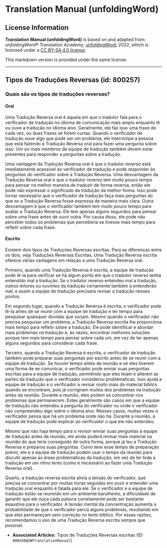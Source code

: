 # Translation Manual (unfoldingWord)

## License Information

**Translation Manual (unfoldingWord)** is based on and adapted from: _unfoldingWord® Translation Academy_, [unfoldingWord](https://unfoldingword.org/utw), 2022, which is licensed under a [CC BY-SA 4.0 license](https://creativecommons.org/licenses/by-sa/4.0/legalcode.en).

This markdown version is provided under the same license.



--------------------------------

## Tipos de Traduções Reversas (id: 800257)

### Quais são os tipos de traduções reversas?

#### Oral

Uma Tradução Reversa oral é aquela em que o tradutor fala para o verificador de tradução no idioma de comunicação mais amplo enquanto lê ou ouve a tradução no idioma alvo. Geralmente, ele faz isso uma frase de cada vez, ou duas frases se forem curtas. Quando o verificador de tradução ouve algo que pode ser um problema, ele interrompe a pessoa que está fazendo a Tradução Reversa oral para fazer uma pergunta sobre isso. Um ou mais membros da equipe de tradução também devem estar presentes para responder a perguntas sobre a tradução.

Uma vantagem da Tradução Reversa oral é que o tradutor reverso está imediatamente acessível ao verificador de tradução e pode responder às perguntas do verificador sobre a Tradução Reversa. Uma desvantagem da Tradução Reversa oral é que o tradutor reverso tem muito pouco tempo para pensar na melhor maneira de traduzir de forma reversa, então ele pode não expressar o significado da tradução da melhor forma. Isso pode tornar necessário que o verificador de tradução faça mais perguntas do que se a Tradução Reversa fosse expressa de maneira mais clara. Outra desvantagem é que o verificador também tem muito pouco tempo para avaliar a Tradução Reversa. Ele tem apenas alguns segundos para pensar sobre uma frase antes de ouvir outra. Por causa disso, ele pode não perceber todos os problemas que perceberia se tivesse mais tempo para refletir sobre cada frase.

#### Escrito

Existem dois tipos de Traduções Reversas escritas. Para as diferenças entre os dois, veja Traduções Reversas Escritas. Uma Tradução Reversa escrita oferece várias vantagens em relação a uma Tradução Reversa oral. 

Primeiro, quando uma Tradução Reversa é escrita, a equipe de tradução pode lê\-la para verificar se há algum ponto em que o tradutor reverso tenha entendido mal a tradução. Se o tradutor reverso entendeu mal a tradução, outros leitores ou ouvintes da tradução certamente também a entenderão mal, e assim a equipe de tradução precisará revisar a tradução nesses pontos.

Em segundo lugar, quando a Tradução Reversa é escrita, o verificador pode lê\-la antes de se reunir com a equipe de tradução e ter tempo para pesquisar quaisquer dúvidas que surjam. Mesmo quando o verificador não precisa pesquisar um problema, a Tradução Reversa escrita lhe proporciona mais tempo para refletir sobre a tradução. Ele pode identificar e abordar mais problemas na tradução e, às vezes, encontrar melhores soluções porque tem mais tempo para pensar sobre cada um, em vez de ter apenas alguns segundos para considerar cada frase.

Terceiro, quando a Tradução Reversa é escrita, o verificador de tradução também pode preparar suas perguntas por escrito antes de se reunir com a equipe de tradução. Se houver tempo antes da reunião e se eles tiverem uma forma de se comunicar, o verificador pode enviar suas perguntas escritas para a equipe de tradução, permitindo que eles leiam e alterem as partes da tradução que o verificador considerou problemáticas. Isso ajuda a equipe de tradução e o verificador a revisar muito mais do material bíblico quando se encontram, pois já corrigiram muitos dos problemas na tradução antes da reunião. Durante a reunião, eles podem se concentrar nos problemas que permanecem. Estes geralmente são casos em que a equipe de tradução não entendeu a pergunta do verificador ou onde o verificador não compreendeu algo sobre o idioma alvo. Nesses casos, muitas vezes o verificador pensa que há um problema onde não há. Durante a reunião, a equipe de tradução pode explicar ao verificador o que ele não entendeu.

Mesmo que não haja tempo para o revisor enviar suas perguntas à equipe de tradução antes da reunião, ele ainda poderá revisar mais material na reunião do que teria conseguido de outra forma, porque já leu a Tradução Reversa e preparou suas perguntas. Como teve esse tempo de preparação prévio, ele e a equipe de tradução podem usar o tempo da reunião para discutir apenas as áreas problemáticas da tradução, em vez de ler toda a tradução em um ritmo lento (como é necessário ao fazer uma Tradução Reversa oral).

Quarto, a tradução reversa escrita alivia a tensão do verificador, que precisa se concentrar por muitas horas seguidas em ouvir e entender uma tradução oral enquanto é falada para ele. Se o verificador e a equipe de tradução estão se reunindo em um ambiente barulhento, a dificuldade de garantir que ele ouça cada palavra corretamente pode ser bastante exaustiva para o verificador. A tensão mental da concentração aumenta a probabilidade de que o verificador perca alguns problemas, resultando em que eles permaneçam sem correção no texto bíblico. Por essas razões, recomendamos o uso de uma Tradução Reversa escrita sempre que possível.

* **Associated Articles:** Tipos de Traduções Reversas escritas (ID: `800260@UWTranslationManual`)


